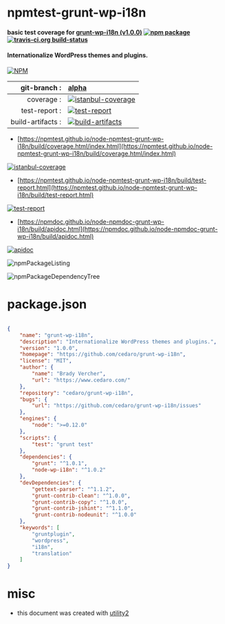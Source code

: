 # npmtest-grunt-wp-i18n

#### basic test coverage for  [grunt-wp-i18n (v1.0.0)](https://github.com/cedaro/grunt-wp-i18n)  [![npm package](https://img.shields.io/npm/v/npmtest-grunt-wp-i18n.svg?style=flat-square)](https://www.npmjs.org/package/npmtest-grunt-wp-i18n) [![travis-ci.org build-status](https://api.travis-ci.org/npmtest/node-npmtest-grunt-wp-i18n.svg)](https://travis-ci.org/npmtest/node-npmtest-grunt-wp-i18n)

#### Internationalize WordPress themes and plugins.

[![NPM](https://nodei.co/npm/grunt-wp-i18n.png?downloads=true&downloadRank=true&stars=true)](https://www.npmjs.com/package/grunt-wp-i18n)

| git-branch : | [alpha](https://github.com/npmtest/node-npmtest-grunt-wp-i18n/tree/alpha)|
|--:|:--|
| coverage : | [![istanbul-coverage](https://npmtest.github.io/node-npmtest-grunt-wp-i18n/build/coverage.badge.svg)](https://npmtest.github.io/node-npmtest-grunt-wp-i18n/build/coverage.html/index.html)|
| test-report : | [![test-report](https://npmtest.github.io/node-npmtest-grunt-wp-i18n/build/test-report.badge.svg)](https://npmtest.github.io/node-npmtest-grunt-wp-i18n/build/test-report.html)|
| build-artifacts : | [![build-artifacts](https://npmtest.github.io/node-npmtest-grunt-wp-i18n/glyphicons_144_folder_open.png)](https://github.com/npmtest/node-npmtest-grunt-wp-i18n/tree/gh-pages/build)|

- [https://npmtest.github.io/node-npmtest-grunt-wp-i18n/build/coverage.html/index.html](https://npmtest.github.io/node-npmtest-grunt-wp-i18n/build/coverage.html/index.html)

[![istanbul-coverage](https://npmtest.github.io/node-npmtest-grunt-wp-i18n/build/screenCapture.buildCi.browser.%252Ftmp%252Fbuild%252Fcoverage.lib.html.png)](https://npmtest.github.io/node-npmtest-grunt-wp-i18n/build/coverage.html/index.html)

- [https://npmtest.github.io/node-npmtest-grunt-wp-i18n/build/test-report.html](https://npmtest.github.io/node-npmtest-grunt-wp-i18n/build/test-report.html)

[![test-report](https://npmtest.github.io/node-npmtest-grunt-wp-i18n/build/screenCapture.buildCi.browser.%252Ftmp%252Fbuild%252Ftest-report.html.png)](https://npmtest.github.io/node-npmtest-grunt-wp-i18n/build/test-report.html)

- [https://npmdoc.github.io/node-npmdoc-grunt-wp-i18n/build/apidoc.html](https://npmdoc.github.io/node-npmdoc-grunt-wp-i18n/build/apidoc.html)

[![apidoc](https://npmdoc.github.io/node-npmdoc-grunt-wp-i18n/build/screenCapture.buildCi.browser.%252Ftmp%252Fbuild%252Fapidoc.html.png)](https://npmdoc.github.io/node-npmdoc-grunt-wp-i18n/build/apidoc.html)

![npmPackageListing](https://npmtest.github.io/node-npmtest-grunt-wp-i18n/build/screenCapture.npmPackageListing.svg)

![npmPackageDependencyTree](https://npmtest.github.io/node-npmtest-grunt-wp-i18n/build/screenCapture.npmPackageDependencyTree.svg)



# package.json

```json

{
    "name": "grunt-wp-i18n",
    "description": "Internationalize WordPress themes and plugins.",
    "version": "1.0.0",
    "homepage": "https://github.com/cedaro/grunt-wp-i18n",
    "license": "MIT",
    "author": {
        "name": "Brady Vercher",
        "url": "https://www.cedaro.com/"
    },
    "repository": "cedaro/grunt-wp-i18n",
    "bugs": {
        "url": "https://github.com/cedaro/grunt-wp-i18n/issues"
    },
    "engines": {
        "node": ">=0.12.0"
    },
    "scripts": {
        "test": "grunt test"
    },
    "dependencies": {
        "grunt": "^1.0.1",
        "node-wp-i18n": "^1.0.2"
    },
    "devDependencies": {
        "gettext-parser": "^1.1.2",
        "grunt-contrib-clean": "^1.0.0",
        "grunt-contrib-copy": "^1.0.0",
        "grunt-contrib-jshint": "^1.1.0",
        "grunt-contrib-nodeunit": "^1.0.0"
    },
    "keywords": [
        "gruntplugin",
        "wordpress",
        "i18n",
        "translation"
    ]
}
```



# misc
- this document was created with [utility2](https://github.com/kaizhu256/node-utility2)
